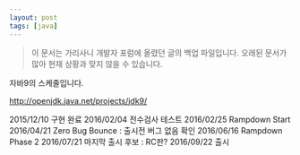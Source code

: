 ```yaml
---
layout: post
tags: [java]
---
```


> 이 문서는 가리사니 개발자 포럼에 올렸던 글의 백업 파일입니다.
오래된 문서가 많아 현재 상황과 맞지 않을 수 있습니다.


자바9의 스케줄입니다.

http://openjdk.java.net/projects/jdk9/

2015/12/10		구현 완료
2016/02/04		전수검사 테스트
2016/02/25		Rampdown Start
2016/04/21		Zero Bug Bounce : 출시전 버그 없음 확인
2016/06/16		Rampdown Phase 2
2016/07/21		마지막 출시 후보 : RC판?
2016/09/22		출시

